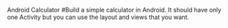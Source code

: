 Android Calculator
#Build a simple calculator in Android. It should have only one Activity but you can use the layout and views that you want. 
